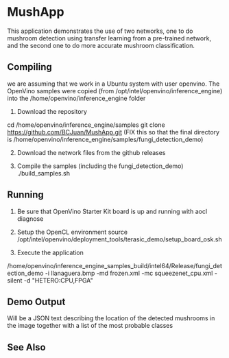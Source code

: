 # MushApp

This application demonstrates the use of two networks, one to do mushroom detection using transfer learning from
a pre-trained network, and the second one to do more accurate mushroom classification.

## Compiling 

we are assuming that we work in a Ubuntu system with user openvino.
The OpenVino samples were copied (from /opt/intel/openvino/inference_engine) into the /home/openvino/inference_engine folder

1) Download the repository 

cd /home/openvino/inference_engine/samples
git clone https://github.com/BCJuan/MushApp.git (FIX this so that the final directory is /home/openvino/inference_engine/samples/fungi_detection_demo)

2) Download the network files from the github releases

3) Compile the samples (including the fungi_detection_demo)
./build_samples.sh



## Running

1) Be sure that OpenVino Starter Kit board is up and running with aocl diagnose
   
2) Setup the OpenCL environment
 source /opt/intel/openvino/deployment_tools/terasic_demo/setup_board_osk.sh

3) Execute the application

/home/openvino/inference_engine_samples_build/intel64/Release/fungi_detection_demo -i llanaguera.bmp -md frozen.xml -mc squeezenet_cpu.xml -silent -d "HETERO:CPU,FPGA"


## Demo Output

Will be a JSON text describing the location of the detected mushrooms in the image together with a 
list of the most probable classes

## See Also
